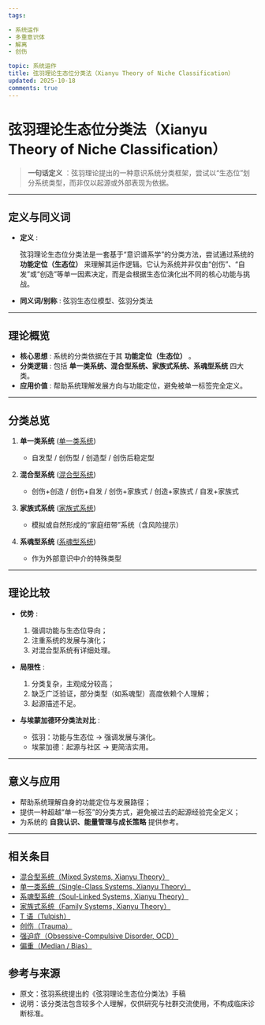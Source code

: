 ```yaml
---
tags:

- 系统运作
- 多重意识体
- 解离
- 创伤

topic: 系统运作
title: 弦羽理论生态位分类法（Xianyu Theory of Niche Classification）
updated: 2025-10-18
comments: true
---
```


# 弦羽理论生态位分类法（Xianyu Theory of Niche Classification）

> **一句话定义** ：弦羽理论提出的一种意识系统分类框架，尝试以“生态位”划分系统类型，而非仅以起源或外部表现为依据。

---

## 定义与同义词

- **定义** :

  弦羽理论生态位分类法是一套基于“意识谱系学”的分类方法，尝试通过系统的 **功能定位（生态位）** 来理解其运作逻辑。它认为系统并非仅由“创伤”、“自发”或“创造”等单一因素决定，而是会根据生态位演化出不同的核心功能与挑战。

- **同义词/别称** : 弦羽生态位模型、弦羽分类法

---

## 理论概览

- **核心思想** : 系统的分类依据在于其 **功能定位（生态位）** 。
- **分类逻辑** : 包括 **单一类系统、混合型系统、家族式系统、系魂型系统** 四大类。
- **应用价值** : 帮助系统理解发展方向与功能定位，避免被单一标签完全定义。

---

## 分类总览

1. **单一类系统** ([单一类系统](Single-Class-Systems-Xianyu.md))

    - 自发型 / 创伤型 / 创造型 / 创伤后稳定型

2. **混合型系统** ([混合型系统](Mixed-Systems-Xianyu.md))

    - 创伤+创造 / 创伤+自发 / 创伤+家族式 / 创造+家族式 / 自发+家族式

3. **家族式系统** ([家族式系统](Family-Systems-Xianyu.md))

    - 模拟或自然形成的“家庭纽带”系统（含风险提示）

4. **系魂型系统** ([系魂型系统](Soul-Linked-Systems-Xianyu.md))

    - 作为外部意识中介的特殊类型

---

## 理论比较

- **优势** :

    1. 强调功能与生态位导向；
    2. 注重系统的发展与演化；
    3. 对混合型系统有详细处理。

- **局限性** :

    1. 分类复杂，主观成分较高；
    2. 缺乏广泛验证，部分类型（如系魂型）高度依赖个人理解；
    3. 起源描述不足。

- **与埃蒙加德环分类法对比** :

    - 弦羽：功能与生态位 → 强调发展与演化。
    - 埃蒙加德：起源与社区 → 更简洁实用。

---

## 意义与应用

- 帮助系统理解自身的功能定位与发展路径；
- 提供一种超越“单一标签”的分类方式，避免被过去的起源经验完全定义；
- 为系统的 **自我认识、能量管理与成长策略** 提供参考。

---

## 相关条目

- [混合型系统（Mixed Systems, Xianyu Theory）](Mixed-Systems-Xianyu.md)
- [单一类系统（Single-Class Systems, Xianyu Theory）](Single-Class-Systems-Xianyu.md)
- [系魂型系统（Soul-Linked Systems, Xianyu Theory）](Soul-Linked-Systems-Xianyu.md)
- [家族式系统（Family Systems, Xianyu Theory）](Family-Systems-Xianyu.md)
- [T 语（Tulpish）](Tulpish.md)
- [创伤（Trauma）](Trauma.md)
- [强迫症（Obsessive-Compulsive Disorder, OCD）](OCD.md)
- [偏重（Median / Bias）](Median-Bias.md)

## 参考与来源

- 原文：弦羽系统提出的《弦羽理论生态位分类法》手稿
- 说明：该分类法包含较多个人理解，仅供研究与社群交流使用，不构成临床诊断标准。
